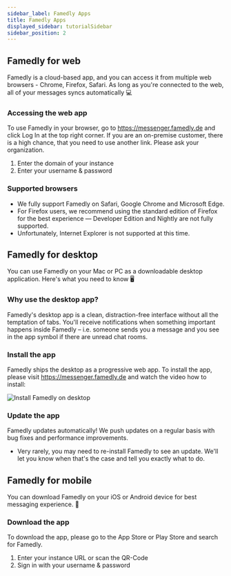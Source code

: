 ```yaml
---
sidebar_label: Famedly Apps
title: Famedly Apps
displayed_sidebar: tutorialSidebar
sidebar_position: 2
---
```


## Famedly for web

Famedly is a cloud-based app, and you can access it from multiple web browsers - Chrome, Firefox, Safari. As long as you're connected to the web, all of your messages syncs automatically 💻

### Accessing the web app

To use Famedly in your browser, go to https://messenger.famedly.de and click Log In at the top right corner. If you are an on-premise customer, there is a high chance, that you need to use another link. Please ask your organization.

1. Enter the domain of your instance
2. Enter your username & password

### Supported browsers

- We fully support Famedly on Safari, Google Chrome and Microsoft Edge.
- For Firefox users, we recommend using the standard edition of Firefox for the best experience — Developer Edition and Nightly are not fully supported. 
- Unfortunately, Internet Explorer is not supported at this time.

## Famedly for desktop

You can use Famedly on your Mac or PC as a downloadable desktop application. Here's what you need to know 🖥️

### Why use the desktop app?

Famedly's desktop app is a clean, distraction-free interface without all the temptation of tabs. You'll receive notifications when something important happens inside Famedly – i.e. someone sends you a message and you see in the app symbol if there are unread chat rooms.

### Install the app

Famedly ships the desktop as a progressive web app. To install the app, please visit https://messenger.famedly.de and watch the video how to install:

![Install Famedly on desktop](/img/install-famedly.gif)

### Update the app

Famedly updates automatically! We push updates on a regular basis with bug fixes and performance improvements.
- Very rarely, you may need to re-install Famedly to see an update. We'll let you know when that's the case and tell you exactly what to do.

## Famedly for mobile

You can download Famedly on your iOS or Android device for best messaging experience. 🤳

### Download the app

To download the app, please go to the App Store or Play Store and search for Famedly.

1. Enter your instance URL or scan the QR-Code
2. Sign in with your username & password